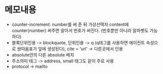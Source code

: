 # 메모내용
  * counter-increment: number를 써 준 뒤 가상선택자 content에 counter(number) 써주면 알아서 번호가 써진다. (번호뿐만 아니라 알파벳도 가능하다) 
  * 블록단위인용 -> blockquote, 단위인용 -> q  (q태그를 사용하면 에이전트 속성으로 쌍따옴표가 앞에 생성된다), cite = 'url' -> 다른곳에서 인용
  * absolute안의 다른 absolute 배치
  * 주소의미 태그 -> address, small 태그도 같이 주로 사용
  * protocol -> mailto
